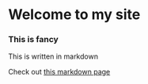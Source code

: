 # Welcome to my site

### This is fancy

This is written in markdown

Check out [this markdown page](?test)